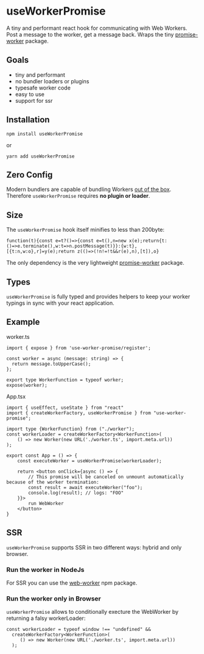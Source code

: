 # useWorkerPromise

A tiny and performant react hook for communicating with Web Workers. Post a message to the worker, get a message back. Wraps the tiny [promise-worker](https://www.npmjs.com/package/promise-worker) package.

## Goals

 - tiny and performant
 - no bundler loaders or plugins
 - typesafe worker code
 - easy to use
 - support for ssr

## Installation

```
npm install useWorkerPromise
```

or

```
yarn add useWorkerPromise
```

## Zero Config

Modern bundlers are capable of bundling Workers [out of the box](https://webpack.js.org/guides/web-workers/).  
Therefore `useWorkerPromise` requires **no plugin or loader**.

## Size

The `useWorkerPromise` hook itself minifies to less than 200byte: 

```
function(t){const e=t?()=>{const e=t(),n=new x(e);return{t:()=>e.terminate(),w:t=>n.postMessage(t)}}:{w:t},[{t:n,w:o},r]=y(e);return z(()=>(!n!=!t&&r(e),n),[t]),o}
```

The only dependency is the very lightweight [promise-worker](https://www.npmjs.com/package/promise-worker) package.

## Types

`useWorkerPromise` is fully typed and provides helpers to keep your worker typings in sync with your react application.

## Example

worker.ts
```tsx
import { expose } from 'use-worker-promise/register';

const worker = async (message: string) => {
  return message.toUpperCase();
};

export type WorkerFunction = typeof worker;
expose(worker);
```

App.tsx
```tsx
import { useEffect, useState } from "react"
import { createWorkerFactory, useWorkerPromise } from "use-worker-promise";

import type {WorkerFunction} from ("./worker");
const workerLoader = createWorkerFactory<WorkerFunction>(
    () => new Worker(new URL('./worker.ts', import.meta.url))
);

export const App = () => {
    const executeWorker = useWorkerPromise(workerLoader);

    return <button onClick={async () => {
        // This promise will be canceled on unmount automatically because of the worker termination:
        const result = await executeWorker("foo");
        console.log(result); // logs: "FOO"
    }}>
        run WebWorker
    </button>
}
```

## SSR

`useWorkerPromise` supports SSR in two different ways: hybrid and only browser.

### Run the worker in NodeJs

For SSR you can use the [web-worker](https://www.npmjs.com/package/web-worker) npm package.

### Run the worker only in Browser

`useWorkerPromise` allows to conditionally execture the WebWorker by returning a falsy workerLoader:

```tsx
const workerLoader = typeof window !== "undefined" && 
  createWorkerFactory<WorkerFunction>(
     () => new Worker(new URL('./worker.ts', import.meta.url))
  );
```